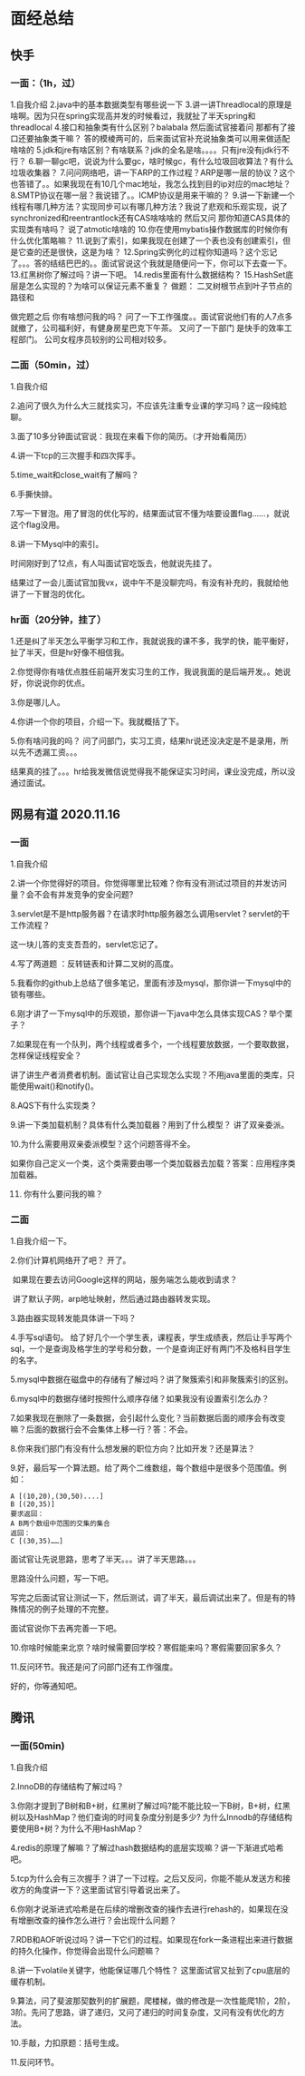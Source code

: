 # 面经总结

## 快手

### 一面：（1h，过）

1.自我介绍
2.java中的基本数据类型有哪些说一下
3.讲一讲Threadlocal的原理是啥啊。因为只在spring实现高并发的时候看过，我就扯了半天spring和threadlocal
4.接口和抽象类有什么区别？balabala
 然后面试官接着问 那都有了接口还要抽象类干嘛？ 答的模棱两可的，后来面试官补充说抽象类可以用来做适配啥啥的
5.jdk和jre有啥区别？有啥联系？jdk的全名是啥。。。。只有jre没有jdk行不行？
6.聊一聊gc吧，说说为什么要gc，啥时候gc，有什么垃圾回收算法？有什么垃圾收集器？
7.问问网络吧，讲一下ARP的工作过程？ARP是哪一层的协议？这个也答错了。。如果我现在有10几个mac地址，我怎么找到目的ip对应的mac地址？
8.SMTP协议在哪一层？我说错了。。ICMP协议是用来干嘛的？
9.讲一下新建一个线程有哪几种方法？实现同步可以有哪几种方法？我说了悲观和乐观实现，说了synchronized和reentrantlock还有CAS啥啥啥的 然后又问 那你知道CAS具体的实现类有啥吗？ 说了atmotic啥啥的
10.你在使用mybatis操作数据库的时候你有什么优化策略嘛？
11.说到了索引，如果我现在创建了一个表也没有创建索引，但是它查的还是很快，这是为啥？
12.Spring实例化的过程你知道吗？这个忘记了。。。答的结结巴巴的。。面试官说这个我就是随便问一下，你可以下去查一下。
13.红黑树你了解过吗？讲一下吧。
14.redis里面有什么数据结构？
15.HashSet底层是怎么实现的？为啥可以保证元素不重复？
做题：
二叉树根节点到叶子节点的路径和

做完题之后
你有啥想问我的吗？
问了一下工作强度。。面试官说他们有的人7点多就撤了，公司福利好，有健身房星巴克下午茶。
又问了一下部门 是快手的效率工程部门。
公司女程序员较别的公司相对较多。

### 二面（50min，过）

1.自我介绍

2.追问了很久为什么大三就找实习，不应该先注重专业课的学习吗？这一段纯尬聊。

3.面了10多分钟面试官说：我现在来看下你的简历。（才开始看简历）

4.讲一下tcp的三次握手和四次挥手。

5.time_wait和close_wait有了解吗？

6.手撕快排。

7.写一下冒泡。用了冒泡的优化写的，结果面试官不懂为啥要设置flag……，就说这个flag没用。

8.讲一下Mysql中的索引。

时间刚好到了12点，有人叫面试官吃饭去，他就说先挂了。

结果过了一会儿面试官加我vx，说中午不是没聊完吗，有没有补充的，我就给他讲了一下冒泡的优化。

### hr面（20分钟，挂了）

1.还是纠了半天怎么平衡学习和工作，我就说我的课不多，我学的快，能平衡好，扯了半天，但是hr好像不相信我。

2.你觉得你有啥优点胜任前端开发实习生的工作，我说我面的是后端开发。。她说好，你说说你的优点。

3.你是哪儿人。

4.你讲一个你的项目，介绍一下。我就概括了下。

5.你有啥问我的吗？ 问了问部门，实习工资，结果hr说还没决定是不是录用，所以先不透漏工资。。。

结果真的挂了。。。hr给我发微信说觉得我不能保证实习时间，课业没完成，所以没通过面试。



## 网易有道 2020.11.16 

### 一面

1.自我介绍

2.讲一个你觉得好的项目。你觉得哪里比较难？你有没有测试过项目的并发访问量？会不会有并发竞争的安全问题?

3.servlet是不是http服务器？在请求时http服务器怎么调用servlet？servlet的干工作流程？

   这一块儿答的支支吾吾的，servlet忘记了。

4.写了两道题 ：反转链表和计算二叉树的高度。

5.我看你的github上总结了很多笔记，里面有涉及mysql，那你讲一下mysql中的锁有哪些。

6.刚才讲了一下mysql中的乐观锁，那你讲一下java中怎么具体实现CAS？举个栗子？

7.如果现在有一个队列，两个线程或者多个，一个线程要放数据，一个要取数据，怎样保证线程安全？

  讲了讲生产者消费者机制。面试官让自己实现怎么实现？不用java里面的类库，只能使用wait()和notify()。

8.AQS下有什么实现类？

9.讲一下类加载机制？具体有什么类加载器？用到了什么模型？ 讲了双亲委派。

10.为什么需要用双亲委派模型？这个问题答得不全。

​     如果你自己定义一个类，这个类需要由哪一个类加载器去加载？答案：应用程序类加载器。

11. 你有什么要问我的嘛？



### 二面

1.自我介绍一下。

2.你们计算机网络开了吧？ 开了。

​    如果现在要去访问Google这样的网站，服务端怎么能收到请求？

​    讲了默认子网，arp地址映射，然后通过路由器转发实现。

3.路由器实现转发能具体讲一下吗？ 

4.手写sql语句。 给了好几个一个学生表，课程表，学生成绩表，然后让手写两个sql，一个是查询及格学生的学号和分数，一个是查询正好有两门不及格科目学生的名字。

5.mysql中数据在磁盘中的存储有了解过吗？讲了聚簇索引和非聚簇索引的区别。

6.mysql中的数据存储时按照什么顺序存储？如果我没有设置索引怎么办？

7.如果我现在删除了一条数据，会引起什么变化？当前数据后面的顺序会有改变嘛？后面的数据行会不会集体上移一行？答：不会。

8.你来我们部门有没有什么想发展的职位方向？比如开发？还是算法？

9.好，最后写一个算法题。给了两个二维数组，每个数组中是很多个范围值。例如：

 ```
A [(10,20),(30,50)....]
B [(20,35)]
要求返回：
 A B两个数组中范围的交集的集合
返回：
C [(30,35)……]
 ```

面试官让先说思路，思考了半天。。。讲了半天思路。。。

思路没什么问题，写一下吧。

写完之后面试官让测试一下，然后测试，调了半天，最后调试出来了。但是有的特殊情况的例子处理的不完整。

面试官说你下去再完善一下吧。

10.你啥时候能来北京？啥时候需要回学校？寒假能来吗？寒假需要回家多久？

11.反问环节。我还是问了问部门还有工作强度。

好的，你等通知吧。



## 腾讯

### 一面(50min)

1.自我介绍

2.InnoDB的存储结构了解过吗？

3.你刚才提到了B树和B+树，红黑树了解过吗?能不能比较一下B树，B+树，红黑树以及HashMap？他们查询的时间复杂度分别是多少? 为什么Innodb的存储结构要使用B+树？为什么不用HashMap？

4.redis的原理了解嘛？了解过hash数据结构的底层实现嘛？讲一下渐进式哈希吧。

5.tcp为什么会有三次握手？讲了一下过程。之后又反问，你能不能从发送方和接收方的角度讲一下？这里面试官引导着说出来了。

6.你刚才说渐进式哈希是在后续的增删改查的操作去进行rehash的，如果现在没有增删改查的操作怎么进行？会出现什么问题？

7.RDB和AOF听说过吗？讲一下它们的过程。如果现在fork一条进程出来进行数据的持久化操作，你觉得会出现什么问题嘛？

8.讲一下volatile关键字，他能保证哪几个特性？ 这里面试官又扯到了cpu底层的缓存机制。

9.算法，问了斐波那契数列的扩展题，爬楼梯，做的修改是一次性能爬1阶，2阶，3阶。先问了思路，讲了递归，又问了递归的时间复杂度，又问有没有优化的方法。

10.手敲，力扣原题：括号生成。

11.反问环节。



